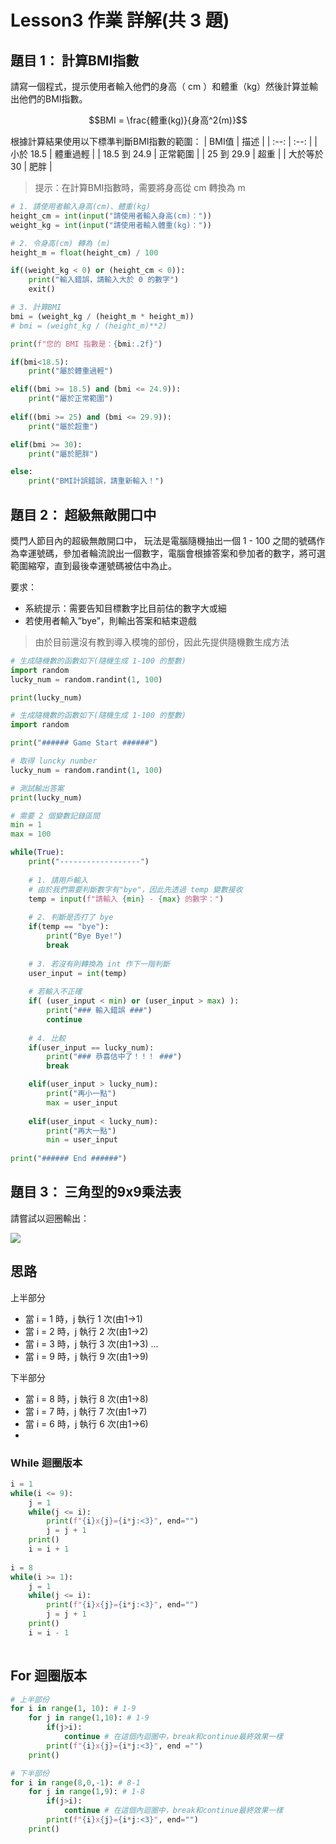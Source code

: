 #  Lesson3 作業 詳解(共 3 題)

## 題目 1： 計算BMI指數
請寫一個程式，提示使用者輸入他們的身高（ cm ）和體重（kg）然後計算並輸出他們的BMI指數。

$$BMI = \frac{體重(kg)}{身高^2(m)}$$

根據計算結果使用以下標準判斷BMI指數的範圍：
| BMI值 | 描述 |
| :--: | :--: | 
| 小於 18.5 | 體重過輕 | 
| 18.5 到 24.9 | 正常範圍 | 
| 25 到 29.9 | 超重 | 
| 大於等於 30 | 肥胖 |

> 提示：在計算BMI指數時，需要將身高從 cm 轉換為 m

```python
# 1. 請使用者輸入身高(cm)、體重(kg)
height_cm = int(input("請使用者輸入身高(cm)："))
weight_kg = int(input("請使用者輸入體重(kg)："))

# 2. 令身高(cm) 轉為 (m) 
height_m = float(height_cm) / 100

if((weight_kg < 0) or (height_cm < 0)):
    print("輸入錯誤，請輸入大於 0 的數字")
    exit()

# 3. 計算BMI
bmi = (weight_kg / (height_m * height_m))
# bmi = (weight_kg / (height_m)**2)

print(f"您的 BMI 指數是：{bmi:.2f}")

if(bmi<18.5):
    print("屬於體重過輕")

elif((bmi >= 18.5) and (bmi <= 24.9)):
    print("屬於正常範圍")
    
elif((bmi >= 25) and (bmi <= 29.9)):
    print("屬於超重")

elif(bmi >= 30):
    print("屬於肥胖")

else:
    print("BMI計誤錯誤，請重新輸入！")
```

## 題目 2： 超級無敵開口中

奬門人節目內的超級無敵開口中， 玩法是電腦隨機抽出一個 1 - 100 之間的號碼作為幸運號碼，參加者輪流說出一個數字，電腦會根據答案和參加者的數字，將可選範圍縮窄，直到最後幸運號碼被估中為止。

要求：
* 系統提示：需要告知目標數字比目前估的數字大或細
* 若使用者輸入”bye”，則輸出答案和結束遊戲

> 由於目前還沒有教到導入模塊的部份，因此先提供隨機數生成方法

```python
# 生成隨機數的函數如下(隨機生成 1-100 的整數)
import random
lucky_num = random.randint(1, 100)

print(lucky_num)
```

```python
# 生成隨機數的函數如下(隨機生成 1-100 的整數)
import random

print("###### Game Start ######")

# 取得 luncky number
lucky_num = random.randint(1, 100)

# 測試輸出答案
print(lucky_num)

# 需要 2 個變數記錄區間
min = 1
max = 100

while(True):
    print("------------------")
    
    # 1. 請用戶輸入
    # 由於我們需要判斷數字有"bye"，因此先透過 temp 變數接收
    temp = input(f"請輸入 {min} - {max} 的數字：")
    
    # 2. 判斷是否打了 bye
    if(temp == "bye"):
        print("Bye Bye!")
        break
    
    # 3. 若沒有則轉換為 int 作下一階判斷
    user_input = int(temp)
 
    # 若輸入不正確
    if( (user_input < min) or (user_input > max) ):
        print("### 輸入錯誤 ###")
        continue
    
    # 4. 比較
    if(user_input == lucky_num):
        print("### 恭喜估中了！！！ ###")
        break

    elif(user_input > lucky_num):
        print("再小一點")
        max = user_input
    
    elif(user_input < lucky_num):
        print("再大一點")
        min = user_input
    
print("###### End ######")
```

## 題目 3： 三角型的9x9乘法表

請嘗試以迴圈輸出：

![](https://cdn.jsdelivr.net/gh/mhk00123/my-img@main/2024/202403110049230.png)

## 思路
上半部分
- 當 i = 1 時，j 執行 1 次(由1->1)
- 當 i = 2 時，j 執行 2 次(由1->2)
- 當 i = 3 時，j 執行 3 次(由1->3)
...
- 當 i = 9 時，j 執行 9 次(由1->9)

下半部分
- 當 i = 8 時，j 執行 8 次(由1->8)
- 當 i = 7 時，j 執行 7 次(由1->7)
- 當 i = 6 時，j 執行 6 次(由1->6)
- 

### While 迴圈版本
```python
i = 1
while(i <= 9):
    j = 1
    while(j <= i):
        print(f"{i}x{j}={i*j:<3}", end="")
        j = j + 1
    print()
    i = i + 1
    
i = 8
while(i >= 1):
    j = 1
    while(j <= i):
        print(f"{i}x{j}={i*j:<3}", end="")
        j = j + 1
    print()
    i = i - 1
    
```

## For 迴圈版本
```python
# 上半部份
for i in range(1, 10): # 1-9
    for j in range(1,10): # 1-9
        if(j>i):
            continue # 在這個內迴圈中，break和continue最終效果一樣
        print(f"{i}x{j}={i*j:<3}", end ="")
    print()

# 下半部份    
for i in range(8,0,-1): # 8-1 
    for j in range(1,9): # 1-8
        if(j>i):
            continue # 在這個內迴圈中，break和continue最終效果一樣
        print(f"{i}x{j}={i*j:<3}", end="")
    print()
```
